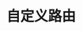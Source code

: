 ---
title: 自定义路由
description: Nuxt.js 的路由自定义示例
github: custom-routes
livedemo: https://custom-routes.nuxtjs.org
documentation: /guide/routing#dynamic-routes
---